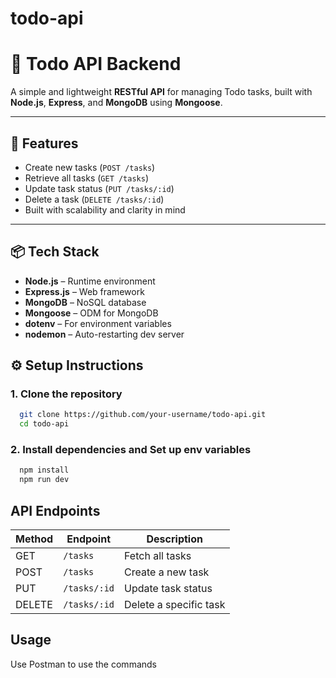 # todo-api

# 📝 Todo API Backend

A simple and lightweight **RESTful API** for managing Todo tasks, built with **Node.js**, **Express**, and **MongoDB** using **Mongoose**.

---

## 🚀 Features

- Create new tasks (`POST /tasks`)
- Retrieve all tasks (`GET /tasks`)
- Update task status (`PUT /tasks/:id`)
- Delete a task (`DELETE /tasks/:id`)
- Built with scalability and clarity in mind

---

## 📦 Tech Stack

- **Node.js** – Runtime environment
- **Express.js** – Web framework
- **MongoDB** – NoSQL database
- **Mongoose** – ODM for MongoDB
- **dotenv** – For environment variables
- **nodemon** – Auto-restarting dev server

## ⚙️ Setup Instructions

### 1. **Clone the repository**
```bash
  git clone https://github.com/your-username/todo-api.git
  cd todo-api
```


### 2. **Install dependencies and Set up env variables**
```bash
  npm install
  npm run dev
```

## API Endpoints

| Method | Endpoint     | Description            |
| ------ | ------------ | ---------------------- |
| GET    | `/tasks`     | Fetch all tasks        |
| POST   | `/tasks`     | Create a new task      |
| PUT    | `/tasks/:id` | Update task status     |
| DELETE | `/tasks/:id` | Delete a specific task |

## Usage
Use Postman to use the commands

